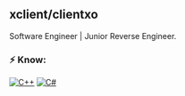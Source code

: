 ## xclient/clientxo
Software Engineer | Junior Reverse Engineer.

### ⚡ Know:
[![C++](https://img.shields.io/badge/-C++-black?logo=cplusplus)](https://wikipedia.org/wiki/C++)
[![C#](https://img.shields.io/badge/-CS-black?logo=cs)](https://wikipedia.org/wiki/C_Sharp_(programming_language))
